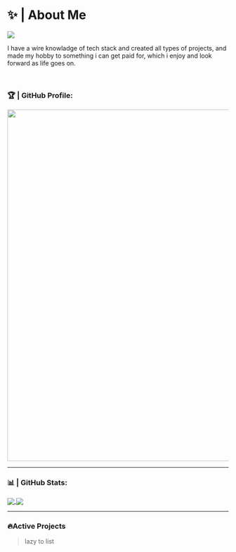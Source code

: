 # ✨ | **About Me**
![](https://komarev.com/ghpvc/?username=avixityyt)
<br />

I have a wire knowladge of tech stack and created all types of projects, and made my hobby to something i can get paid for, which i enjoy and look forward as life goes on.

<br/>

### 🏆 | GitHub Profile:
<a href="nonce">
  <img width=800 src="https://github-profile-trophy.vercel.app/?username=avixityyt&column=8&theme=discord&no-frame=true&no-bg=true"/>
</a>

---

### 📊 | GitHub Stats:
<a href="/">
  <img align="center" src="https://github-readme-stats.vercel.app/api?username=avixityyt&theme=github_purple&show_icons=true&count_private=true" />
</a>
<a href="/">
  <img align="center" src="https://github-readme-stats.vercel.app/api/top-langs/?username=avixityyt&layout=compact" />
</a>

---

### 🔥Active Projects

> lazy to list



